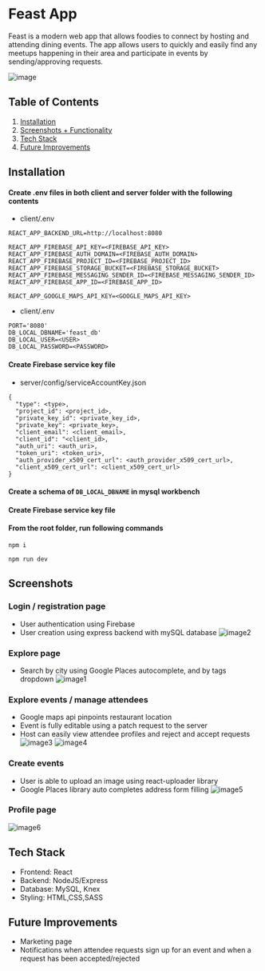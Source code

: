 # Feast App

Feast is a modern web app that allows foodies to connect by hosting and attending dining events. The app allows users to quickly and easily find any meetups happening in their area and participate in events by sending/approving requests.

![image](https://user-images.githubusercontent.com/107284019/208053991-e8fe663b-ec26-443a-b946-a565bd7aaec1.png)

## Table of Contents

1. [Installation](#installation)
2. [Screenshots + Functionality](#screenshots)
3. [Tech Stack](#tech-stack)
4. [Future Improvements](#future-improvements)

## Installation

#### Create .env files in both client and server folder with the following contents

- client/.env

```
REACT_APP_BACKEND_URL=http://localhost:8080

REACT_APP_FIREBASE_API_KEY=<FIREBASE_API_KEY>
REACT_APP_FIREBASE_AUTH_DOMAIN=<FIREBASE_AUTH_DOMAIN>
REACT_APP_FIREBASE_PROJECT_ID=<FIREBASE_PROJECT_ID>
REACT_APP_FIREBASE_STORAGE_BUCKET=<FIREBASE_STORAGE_BUCKET>
REACT_APP_FIREBASE_MESSAGING_SENDER_ID=<FIREBASE_MESSAGING_SENDER_ID>
REACT_APP_FIREBASE_APP_ID=<FIREBASE_APP_ID>

REACT_APP_GOOGLE_MAPS_API_KEY=<GOOGLE_MAPS_API_KEY>
```

- client/.env

```
PORT='8080'
DB_LOCAL_DBNAME='feast_db'
DB_LOCAL_USER=<USER>
DB_LOCAL_PASSWORD=<PASSWORD>
```

#### Create Firebase service key file

- server/config/serviceAccountKey.json

```
{
  "type": <type>,
  "project_id": <project_id>,
  "private_key_id": <private_key_id>,
  "private_key": <private_key>,
  "client_email": <client_email>,
  "client_id": "<client_id>,
  "auth_uri": <auth_uri>,
  "token_uri": <token_uri>,
  "auth_provider_x509_cert_url": <auth_provider_x509_cert_url>,
  "client_x509_cert_url": <client_x509_cert_url>
}
```

#### Create a schema of `DB_LOCAL_DBNAME` in mysql workbench

#### Create Firebase service key file

#### From the root folder, run following commands

```console
npm i

npm run dev
```

## Screenshots

### Login / registration page

- User authentication using Firebase
- User creation using express backend with mySQL database
  ![image2](https://user-images.githubusercontent.com/107284019/208055788-b5f7b62c-4b7c-42aa-8058-7c3912ac687c.png)

### Explore page

- Search by city using Google Places autocomplete, and by tags dropdown
  ![image1](https://user-images.githubusercontent.com/107284019/208053991-e8fe663b-ec26-443a-b946-a565bd7aaec1.png)

### Explore events / manage attendees

- Google maps api pinpoints restaurant location
- Event is fully editable using a patch request to the server
- Host can easily view attendee profiles and reject and accept requests
  ![image3](https://user-images.githubusercontent.com/107284019/208057665-18c5f62a-8bde-4474-8a34-6bf17663d0d5.png)
  ![image4](https://user-images.githubusercontent.com/107284019/208055827-460813b8-1ea4-4425-85ba-4b57630bdc19.png)

### Create events

- User is able to upload an image using react-uploader library
- Google Places library auto completes address form filling
  ![image5](https://user-images.githubusercontent.com/107284019/208055849-07ac4853-bba8-4614-a710-cdde766d4d09.png)

### Profile page

![image6](https://user-images.githubusercontent.com/107284019/208055861-e8e1f79c-d7e5-420a-a764-58a539035ceb.png)

## Tech Stack

- Frontend: React
- Backend: NodeJS/Express
- Database: MySQL, Knex
- Styling: HTML,CSS,SASS

## Future Improvements

- Marketing page
- Notifications when attendee requests sign up for an event and when a request has been accepted/rejected
